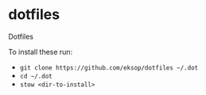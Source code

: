 # dotfiles
Dotfiles

To install these run:
- `git clone https://github.com/eksop/dotfiles ~/.dot`
- `cd ~/.dot`
- `stow <dir-to-install>`
